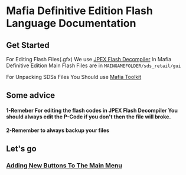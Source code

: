 # Mafia Definitive Edition Flash Language Documentation

## Get Started
For Editing Flash Files(.gfx) We use [JPEX Flash Decompiler](https://github.com/jindrapetrik/jpexs-decompiler/releases)
In Mafia Definitive Edition Main Flash Files are in ```MAINGAMEFOLDER/sds_retail/gui```

For Unpacking SDSs Files You Should use [Mafia Toolkit](https://github.com/Greavesy1899/MafiaToolkit/releases/tag/2.21)
## Some advice
#### 1-Remeber For editing the flash codes in JPEX Flash Decompiler You should always edit the P-Code if you don't then the file will broke.
#### 2-Remember to always backup your files
## Let's go
### [Adding New Buttons To The Main Menu](https://github.com/MafiaBar/MafiaDefinitiveEditionFlashGFX/blob/main/NewButton.md#adding-new-buttons-to-the-main-menu)


